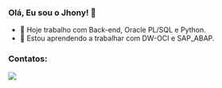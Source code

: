 ### Olá, Eu sou o Jhony! 👋


- 🔭 Hoje trabalho com Back-end, Oracle PL/SQL e Python.
- 🌱 Estou aprendendo a trabalhar com DW-OCI e SAP_ABAP.

### Contatos:

<div>
<a href="https://www.linkedin.com/in/jhony-mazer/" target="_blank"><img src="https://img.shields.io/badge/-LinkedIn-%230077B5?style=for-the-badge&logo=linkedin&logoColor=white" target="_blank"></a>   
</div>
